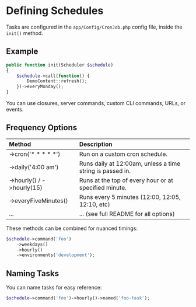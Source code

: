 # Defining Schedules

Tasks are configured in the `app/Config/CronJob.php` config file, inside the `init()` method.

## Example

```php
public function init(Scheduler $schedule)
{
    $schedule->call(function() {
        DemoContent::refresh();
    })->everyMonday();
}
```

You can use closures, server commands, custom CLI commands, URLs, or events.

## Frequency Options

| Method                        | Description                                                           |
|:------------------------------|:----------------------------------------------------------------------|
| ->cron('* * * * *')           | Run on a custom cron schedule.                                        |
| ->daily('4:00 am')            | Runs daily at 12:00am, unless a time string is passed in.             |
| ->hourly() / ->hourly(15)     | Runs at the top of every hour or at specified minute.                 |
| ->everyFiveMinutes()          | Runs every 5 minutes (12:00, 12:05, 12:10, etc)                       |
| ...                           | ... (see full README for all options)                                 |

These methods can be combined for nuanced timings:

```php
$schedule->command('foo')
    ->weekdays()
    ->hourly()
    ->environments('development');
```

## Naming Tasks

You can name tasks for easy reference:

```php
$schedule->command('foo')->hourly()->named('foo-task');
```
